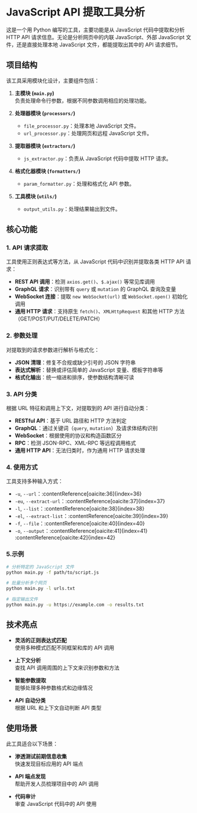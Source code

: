 # JavaScript API 提取工具分析

这是一个用 Python 编写的工具，主要功能是从 JavaScript 代码中提取和分析 HTTP API 请求信息。无论是分析网页中的内联 JavaScript、外部 JavaScript 文件，还是直接处理本地 JavaScript 文件，都能提取出其中的 API 请求细节。

## 项目结构

该工具采用模块化设计，主要组件包括：

1. **主模块 (`main.py`)**  
   负责处理命令行参数，根据不同参数调用相应的处理功能。

2. **处理器模块 (`processors/`)**  
   - `file_processor.py`：处理本地 JavaScript 文件。  
   - `url_processor.py`：处理网页和远程 JavaScript 文件。

3. **提取器模块 (`extractors/`)**  
   - `js_extractor.py`：负责从 JavaScript 代码中提取 HTTP 请求。

4. **格式化器模块 (`formatters/`)**  
   - `param_formatter.py`：处理和格式化 API 参数。

5. **工具模块 (`utils/`)**  
   - `output_utils.py`：处理结果输出到文件。

## 核心功能

### 1. API 请求提取

工具使用正则表达式等方法，从 JavaScript 代码中识别并提取各类 HTTP API 请求：

- **REST API 调用**：检测 `axios.get()`、`$.ajax()` 等常见库调用  
- **GraphQL 请求**：识别带有 `query` 或 `mutation` 的 GraphQL 查询及变量  
- **WebSocket 连接**：提取 `new WebSocket(url)` 或 `WebSocket.open()` 初始化调用  
- **通用 HTTP 请求**：支持原生 `fetch()`、`XMLHttpRequest` 和其他 HTTP 方法（GET/POST/PUT/DELETE/PATCH）  

### 2. 参数处理

对提取到的请求参数进行解析与格式化：

- **JSON 清理**：修复不合规或缺少引号的 JSON 字符串  
- **表达式解析**：替换或评估简单的 JavaScript 变量、模板字符串等  
- **格式化输出**：统一缩进和排序，使参数结构清晰可读  

### 3. API 分类

根据 URL 特征和调用上下文，对提取到的 API 进行自动分类：

- **RESTful API**：基于 URL 路径和 HTTP 方法判定  
- **GraphQL**：通过关键词（`query`, `mutation`）及请求体结构识别  
- **WebSocket**：根据使用的协议和构造函数区分  
- **RPC**：检测 JSON-RPC、XML-RPC 等远程调用格式  
- **通用 HTTP API**：无法归类时，作为通用 HTTP 请求处理  


### 4. 使用方式

工具支持多种输入方式：

- `-u`, `--url`：&#8203;:contentReference[oaicite:36]{index=36}
- `-eu`, `--extract-url`：&#8203;:contentReference[oaicite:37]{index=37}
- `-l`, `--list`：&#8203;:contentReference[oaicite:38]{index=38}
- `-el`, `--extract-list`：&#8203;:contentReference[oaicite:39]{index=39}
- `-f`, `--file`：&#8203;:contentReference[oaicite:40]{index=40}
- `-o`, `--output`：&#8203;:contentReference[oaicite:41]{index=41}&#8203;:contentReference[oaicite:42]{index=42}

### 5.示例

```bash
# 分析特定的 JavaScript 文件
python main.py -f path/to/script.js

# 批量分析多个网页
python main.py -l urls.txt

# 指定输出文件
python main.py -u https://example.com -o results.txt

```

## 技术亮点

- **灵活的正则表达式匹配**  
  使用多种模式匹配不同框架和库的 API 调用

- **上下文分析**  
  查找 API 调用周围的上下文来识别参数和方法

- **智能参数提取**  
  能够处理多种参数格式和边缘情况

- **API 自动分类**  
  根据 URL 和上下文自动判断 API 类型

## 使用场景

此工具适合以下场景：

- **渗透测试前期信息收集**  
  快速发现目标应用的 API 端点

- **API 端点发现**  
  帮助开发人员梳理项目中的 API 调用

- **代码审计**  
  审查 JavaScript 代码中的 API 使用

